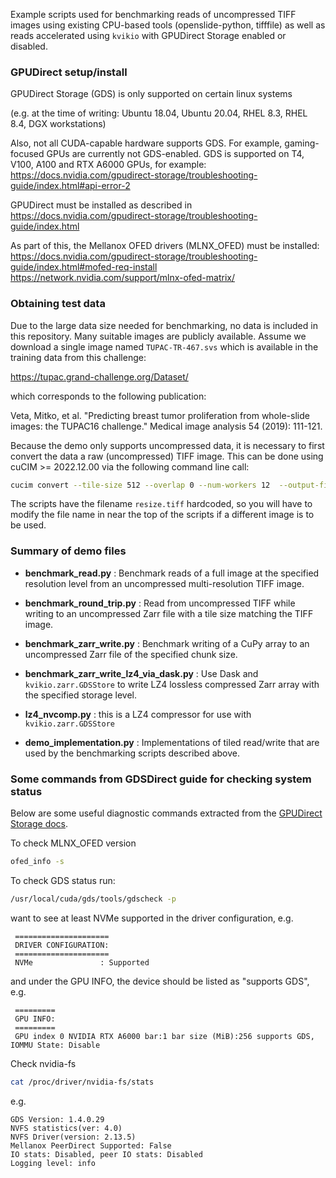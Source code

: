 Example scripts used for benchmarking reads of uncompressed TIFF images using
existing CPU-based tools (openslide-python, tifffile) as well as reads
accelerated using `kvikio` with GPUDirect Storage enabled or disabled.

### GPUDirect setup/install

GPUDirect Storage (GDS) is only supported on certain linux systems

(e.g. at the time of writing:
 Ubuntu 18.04, Ubuntu 20.04, RHEL 8.3, RHEL 8.4, DGX workstations)

Also, not all CUDA-capable hardware supports GDS. For example, gaming-focused
GPUs are currently not GDS-enabled. GDS is supported on T4, V100, A100 and
RTX A6000 GPUs, for example:
https://docs.nvidia.com/gpudirect-storage/troubleshooting-guide/index.html#api-error-2

GPUDirect must be installed as described in
https://docs.nvidia.com/gpudirect-storage/troubleshooting-guide/index.html

As part of this, the Mellanox OFED drivers (MLNX_OFED) must be installed:
https://docs.nvidia.com/gpudirect-storage/troubleshooting-guide/index.html#mofed-req-install
https://network.nvidia.com/support/mlnx-ofed-matrix/


### Obtaining test data

Due to the large data size needed for benchmarking, no data is included in this
repository. Many suitable images are publicly available. Assume we download a single image named `TUPAC-TR-467.svs` which is available in the training data from this challenge:

https://tupac.grand-challenge.org/Dataset/

which corresponds to the following publication:

Veta, Mitko, et al. "Predicting breast tumor proliferation from whole-slide images: the TUPAC16 challenge." Medical image analysis 54 (2019): 111-121.

Because the demo only supports uncompressed data, it is necessary to first convert the data a raw (uncompressed) TIFF image. This can be done using cuCIM >= 2022.12.00 via the following command line call:
```sh
cucim convert --tile-size 512 --overlap 0 --num-workers 12  --output-filename resize.tiff --compression RAW TUPAC-TR-467.svs
```

The scripts have the filename `resize.tiff` hardcoded, so you will have to modify the file name in near the top of the scripts if a different image is to be used.


### Summary of demo files

- **benchmark_read.py** : Benchmark reads of a full image at the specified
resolution level from an uncompressed multi-resolution TIFF image.

- **benchmark_round_trip.py** : Read from uncompressed TIFF while writing to an
uncompressed Zarr file with a tile size matching the TIFF image.

- **benchmark_zarr_write.py** : Benchmark writing of a CuPy array to an
uncompressed Zarr file of the specified chunk size.

- **benchmark_zarr_write_lz4_via_dask.py** : Use Dask and
`kvikio.zarr.GDSStore` to write LZ4 lossless compressed Zarr array with the
specified storage level.

- **lz4_nvcomp.py** : this is a LZ4 compressor for use with
`kvikio.zarr.GDSStore`

- **demo_implementation.py** : Implementations of tiled read/write that are
used by the benchmarking scripts described above.


### Some commands from GDSDirect guide for checking system status

Below are some useful diagnostic commands extracted from the
[GPUDirect Storage docs](https://docs.nvidia.com/gpudirect-storage/index.html).

To check MLNX_OFED version
```sh
ofed_info -s
```

To check GDS status run:
```sh
/usr/local/cuda/gds/tools/gdscheck -p
```
want to see at least NVMe supported in the driver configuration, e.g.
```
 =====================
 DRIVER CONFIGURATION:
 =====================
 NVMe               : Supported
```
and under the GPU INFO, the device should be listed as "supports GDS", e.g.
```
 =========
 GPU INFO:
 =========
 GPU index 0 NVIDIA RTX A6000 bar:1 bar size (MiB):256 supports GDS, IOMMU State: Disable
 ```

Check nvidia-fs
```sh
cat /proc/driver/nvidia-fs/stats
```
e.g.
```
GDS Version: 1.4.0.29
NVFS statistics(ver: 4.0)
NVFS Driver(version: 2.13.5)
Mellanox PeerDirect Supported: False
IO stats: Disabled, peer IO stats: Disabled
Logging level: info
```
